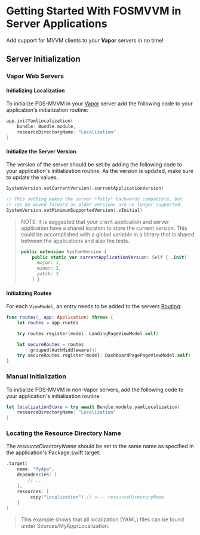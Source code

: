 # Getting Started With FOSMVVM in Server Applications

Add support for MVVM clients to your **Vapor** servers in no time!

## Server Initialization

### Vapor Web Servers

#### Initializing Localization

To initialize FOS-MVVM in your [Vapor](https://docs.vapor.codes) server add the following code
to your application's initialization routine:

```swift
app.initYamlLocalization(
    bundle: Bundle.module,
    resourceDirectoryName: "Localization"
)
```


#### Initialize the Server Version

The version of the server should be set by adding the following code to your application's initialization routine.  As the version is updated, make sure to update the values.

```swift
SystemVersion.setCurrentVersion(.currentApplicationVersion)

// This setting makes the server *fully* backwards compatible, but
// can be moved forward as older versions are no longer supported. 
SystemVersion.setMinimumSupportedVersion(.vInitial)
```

> NOTE: It is suggested that your client application and server application have a shared location to store the current version.  This could be accomplished with a global variable in a library that is shared between the applications and also the tests.
>
> ```swift
> public extension SystemVersion {
>     public static var currentApplicationVersion: Self { .init(
>       major: 1,
>       minor: 2,
>       patch: 3
>     ) }
> ```

#### Initializing Routes

For each ``ViewModel``, an entry needs to be added to the servers [Routing](https://docs.vapor.codes/basics/routing/):

```swift
func routes(_ app: Application) throws {
    let routes = app.routes

    try routes.register(model: LandingPageViewModel.self)

    let secureRoutes = routes
        .grouped(AuthMiddleware())
    try secureRoutes.register(model: DashboardPagePageViewModel.self)
}
```

### Manual Initialization

To initialize FOS-MVVM in non-Vapor servers, add the following code
to your application's initialization routine:

```swift
let localizationStore = try await Bundle.module.yamlLocalization(
    resourceDirectoryName: "Localization"
)
```

### Locating the Resource Directory Name

The *resourceDirectoryName* should be set to the same name as specified in the application's Package.swift target:

```swift
.target(
    name: "MyApp",
    dependencies: [
        // ...
    ],
    resources: [
        .copy("Localization") // <--- resourceDirectoryName
    ]
)
```

> This example shows that all localization (YAML) files can be found under Sources/MyApp/Localization.


